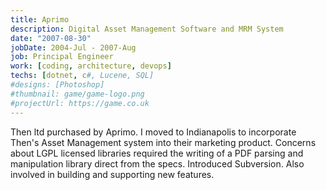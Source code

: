 ```yaml
---
title: Aprimo
description: Digital Asset Management Software and MRM System
date: "2007-08-30"
jobDate: 2004-Jul - 2007-Aug
job: Principal Engineer
work: [coding, architecture, devops]
techs: [dotnet, c#, Lucene, SQL]
#designs: [Photoshop]
#thumbnail: game/game-logo.png
#projectUrl: https://game.co.uk
---
```


Then ltd purchased by Aprimo. I moved to Indianapolis to incorporate Then's Asset Management system into their marketing product. Concerns about LGPL licensed libraries required the writing of a PDF parsing and manipulation library direct from the specs. Introduced Subversion. Also involved in building and supporting new features.
